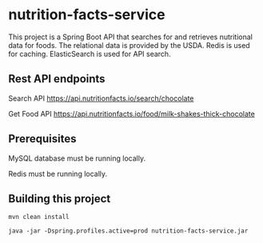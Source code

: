 # nutrition-facts-service
This project is a Spring Boot API that searches for and retrieves nutritional data for foods. The relational data is provided by the USDA. Redis is used for caching. ElasticSearch is used for API search.

## Rest API endpoints
Search API
https://api.nutritionfacts.io/search/chocolate

Get Food API
https://api.nutritionfacts.io/food/milk-shakes-thick-chocolate

## Prerequisites
MySQL database must be running locally.

Redis must be running locally.


## Building this project
`mvn clean install`

`java -jar -Dspring.profiles.active=prod nutrition-facts-service.jar`

